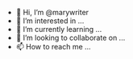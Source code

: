 - 👋 Hi, I’m @marywriter
- 👀 I’m interested in ...
- 🌱 I’m currently learning ...
- 💞️ I’m looking to collaborate on ...
- 📫 How to reach me ...

<!---
marywriter/marywriter is a ✨ special ✨ repository because its `README.md` (this file) appears on your GitHub profile.
You can click the Preview link to take a look at your changes.
--->
